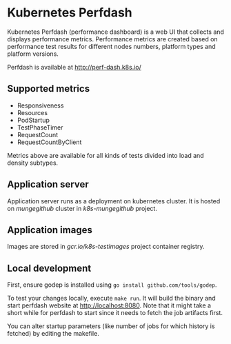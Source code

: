 ﻿# Kubernetes Perfdash

Kubernetes Perfdash (performance dashboard) is a web UI that collects and displays
performance metrics. Performance metrics are created based on performance test
results for different nodes numbers, platform types and platform versions.

Perfdash is available at http://perf-dash.k8s.io/

## Supported metrics

* Responsiveness
* Resources
* PodStartup
* TestPhaseTimer
* RequestCount
* RequestCountByClient

Metrics above are available for all kinds of tests divided into load and density subtypes.

## Application server

Application server runs as a deployment on kubernetes cluster. It is hosted on
*mungegithub* cluster in *k8s-mungegithub* project.

## Application images

Images are stored in *gcr.io/k8s-testimages* project container registry.


## Local development

First, ensure godep is installed using `go install github.com/tools/godep`.

To test your changes locally, execute `make run`. It will build the binary and
start perfdash website at <http://localhost:8080>. Note that it might take a
short while for perfdash to start since it needs to fetch the job artifacts first.

You can alter startup parameters (like number of jobs for which history is fetched)
by editing the makefile.
